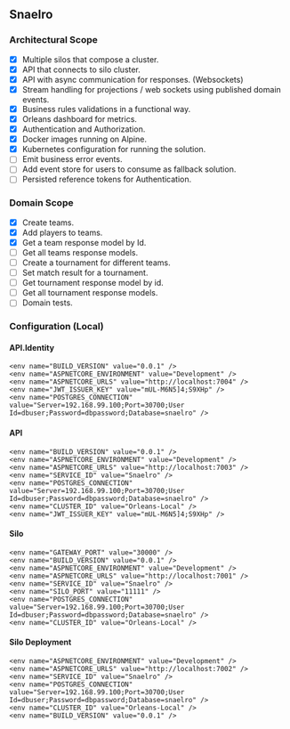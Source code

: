 ## Snaelro

### Architectural Scope

- [x] Multiple silos that compose a cluster.
- [x] API that connects to silo cluster.
- [x] API with async communication for responses. (Websockets)
- [x] Stream handling for projections / web sockets using published domain events.
- [x] Business rules validations in a functional way.
- [x] Orleans dashboard for metrics.
- [x] Authentication and Authorization.
- [x] Docker images running on Alpine.
- [x] Kubernetes configuration for running the solution.
- [ ] Emit business error events.
- [ ] Add event store for users to consume as fallback solution.
- [ ] Persisted reference tokens for Authentication.

### Domain Scope

- [x] Create teams.
- [x] Add players to teams.
- [x] Get a team response model by Id.
- [ ] Get all teams response models.
- [ ] Create a tournament for different teams.
- [ ] Set match result for a tournament.
- [ ] Get tournament response model by id.
- [ ] Get all tournament response models.
- [ ] Domain tests.

### Configuration (Local)

#### API.Identity

```
<env name="BUILD_VERSION" value="0.0.1" />
<env name="ASPNETCORE_ENVIRONMENT" value="Development" />
<env name="ASPNETCORE_URLS" value="http://localhost:7004" />
<env name="JWT_ISSUER_KEY" value="mUL-M6N5]4;S9XHp" />
<env name="POSTGRES_CONNECTION" value="Server=192.168.99.100;Port=30700;User Id=dbuser;Password=dbpassword;Database=snaelro" />
```

#### API

```
<env name="BUILD_VERSION" value="0.0.1" />
<env name="ASPNETCORE_ENVIRONMENT" value="Development" />
<env name="ASPNETCORE_URLS" value="http://localhost:7003" />
<env name="SERVICE_ID" value="Snaelro" />
<env name="POSTGRES_CONNECTION" value="Server=192.168.99.100;Port=30700;User Id=dbuser;Password=dbpassword;Database=snaelro" />
<env name="CLUSTER_ID" value="Orleans-Local" />
<env name="JWT_ISSUER_KEY" value="mUL-M6N5]4;S9XHp" />
```

#### Silo

```
<env name="GATEWAY_PORT" value="30000" />
<env name="BUILD_VERSION" value="0.0.1" />
<env name="ASPNETCORE_ENVIRONMENT" value="Development" />
<env name="ASPNETCORE_URLS" value="http://localhost:7001" />
<env name="SERVICE_ID" value="Snaelro" />
<env name="SILO_PORT" value="11111" />
<env name="POSTGRES_CONNECTION" value="Server=192.168.99.100;Port=30700;User Id=dbuser;Password=dbpassword;Database=snaelro" />
<env name="CLUSTER_ID" value="Orleans-Local" />
```

#### Silo Deployment

```
<env name="ASPNETCORE_ENVIRONMENT" value="Development" />
<env name="ASPNETCORE_URLS" value="http://localhost:7002" />
<env name="SERVICE_ID" value="Snaelro" />
<env name="POSTGRES_CONNECTION" value="Server=192.168.99.100;Port=30700;User Id=dbuser;Password=dbpassword;Database=snaelro" />
<env name="CLUSTER_ID" value="Orleans-Local" />
<env name="BUILD_VERSION" value="0.0.1" />
```
